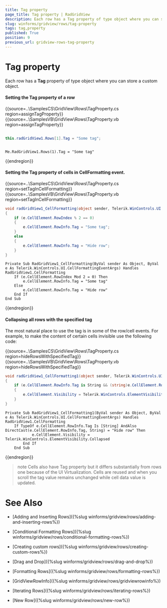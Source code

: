 ```yaml
---
title: Tag property
page_title: Tag property | RadGridView
description: Each row has a Tag property of type object where you can store a custom object.
slug: winforms/gridview/rows/tag-property
tags: tag,property
published: True
position: 9
previous_url: gridview-rows-tag-property
---
```


# Tag property

Each row has a __Tag__ property of type object where you can store a custom object.

#### Setting the Tag property of a row 

{{source=..\SamplesCS\GridView\Rows\TagProperty.cs region=assignTagProperty}} 
{{source=..\SamplesVB\GridView\Rows\TagProperty.vb region=assignTagProperty}} 

````C#
 
this.radGridView1.Rows[1].Tag = "Some tag";

````
````VB.NET
 
Me.RadGridView1.Rows(1).Tag = "Some tag"

````

{{endregion}}

#### Setting the Tag property of cells in CellFormatting event.

{{source=..\SamplesCS\GridView\Rows\TagProperty.cs region=setTagInCellFormatting}} 
{{source=..\SamplesVB\GridView\Rows\TagProperty.vb region=setTagInCellFormatting}} 

````C#
void radGridView1_CellFormatting(object sender, Telerik.WinControls.UI.CellFormattingEventArgs e)
{
    if (e.CellElement.RowIndex % 2 == 0)
    {
        e.CellElement.RowInfo.Tag = "Some tag";
    }
    else
    {
        e.CellElement.RowInfo.Tag = "Hide row";
    }
}

````
````VB.NET
Private Sub RadGridView1_CellFormatting(ByVal sender As Object, ByVal e As Telerik.WinControls.UI.CellFormattingEventArgs) Handles RadGridView1.CellFormatting
    If (e.CellElement.RowIndex Mod 2 = 0) Then
        e.CellElement.RowInfo.Tag = "Some tag"
    Else
        e.CellElement.RowInfo.Tag = "Hide row"
    End If
End Sub

````

{{endregion}} 

#### Collapsing all rows with the specified tag 

The most natural place to use the tag is in some of the row/cell events. For example, to make the content of certain cells invisible use the following code:

{{source=..\SamplesCS\GridView\Rows\TagProperty.cs region=hideRowsWithSpecifiedTag}} 
{{source=..\SamplesVB\GridView\Rows\TagProperty.vb region=hideRowsWithSpecifiedTag}} 

````C#
void radGridView1_CellFormatting1(object sender, Telerik.WinControls.UI.CellFormattingEventArgs e)
{
    if (e.CellElement.RowInfo.Tag is String && (string)e.CellElement.RowInfo.Tag == "Hide row")
    {
        e.CellElement.Visibility = Telerik.WinControls.ElementVisibility.Collapsed;
    }
}

````
````VB.NET
Private Sub RadGridView1_CellFormatting1(ByVal sender As Object, ByVal e As Telerik.WinControls.UI.CellFormattingEventArgs) Handles RadGridView1.CellFormatting
    If TypeOf e.CellElement.RowInfo.Tag Is [String] AndAlso DirectCast(e.CellElement.RowInfo.Tag, String) = "Hide row" Then
            e.CellElement.Visibility = Telerik.WinControls.ElementVisibility.Collapsed
        End If
    End Sub

````

{{endregion}}

>note Cells also have Tag property but it differs substantially from rows one because of the UI Virtualization. Cells are reused and when you scroll the tag value remains unchanged while cell data value is updated.
>

# See Also
* [Adding and Inserting Rows]({%slug winforms/gridview/rows/adding-and-inserting-rows%})

* [Conditional Formatting Rows]({%slug winforms/gridview/rows/conditional-formatting-rows%})

* [Creating custom rows]({%slug winforms/gridview/rows/creating-custom-rows%})

* [Drag and Drop]({%slug winforms/gridview/rows/drag-and-drop%})

* [Formatting Rows]({%slug winforms/gridview/rows/formatting-rows%})

* [GridViewRowInfo]({%slug winforms/gridview/rows/gridviewrowinfo%})

* [Iterating Rows]({%slug winforms/gridview/rows/iterating-rows%})

* [New Row]({%slug winforms/gridview/rows/new-row%})

